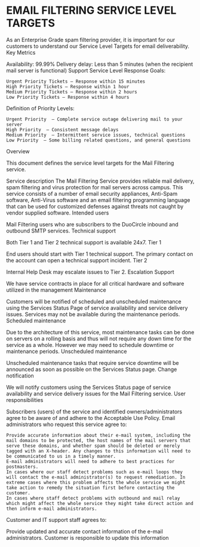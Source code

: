 # EMAIL FILTERING SERVICE LEVEL TARGETS

As an Enterprise Grade spam filtering provider, it is important for our customers to understand our Service Level Targets for email deliverability.
Key Metrics

Availability: 99.99%
Delivery delay: Less than 5 minutes (when the recipient mail server is functional)
Support Service Level Response Goals:

    Urgent Priority Tickets – Response within 15 minutes
    High Priority Tickets – Response within 1 hour
    Medium Priority Tickets – Response within 2 hours
    Low Priority Tickets – Response within 4 hours

Definition of Priority Levels:

    Urgent Priority  – Complete service outage delivering mail to your server
    High Priority  – Consistent message delays
    Medium Priority  – Intermittent service issues, technical questions
    Low Priority  – Some billing related questions, and general questions

Overview

This document defines the service level targets for the Mail Filtering service.

Service description
The Mail Filtering Service provides reliable mail delivery, spam filtering and virus protection for mail servers across campus. This service consists of a number of email security appliances, Anti-Spam software, Anti-Virus software and an email filtering programming language that can be used for customized defenses against threats not caught by vendor supplied software.
Intended users

Mail Filtering users who are subscribers to the DuoCircle inbound and outbound SMTP services.
Technical support

Both Tier 1 and Tier 2 technical support is available 24x7.
Tier 1

End users should start with Tier 1 technical support. The primary contact on the account can open a technical support incident.
Tier 2

Internal Help Desk may escalate issues to Tier 2.
Escalation Support

We have service contracts in place for all critical hardware and software utilized in the management
Maintenance

Customers will be notified of scheduled and unscheduled maintenance using the Services Status Page of service availability and service delivery issues. Services may not be available during the maintenance periods.
Scheduled maintenance

Due to the architecture of this service, most maintenance tasks can be done on servers on a rolling basis and thus will not require any down time for the service as a whole. However we may need to schedule downtime or maintenance periods.
Unscheduled maintenance

Unscheduled maintenance tasks that require service downtime will be announced as soon as possible on the Services Status page.
Change notification

We will notify customers using the Services Status page of service availability and service delivery issues for the Mail Filtering service.
User responsibilities

Subscribers (users) of the service and identified owners/administrators agree to be aware of and adhere to the Acceptable Use Policy.
Email administrators who request this service agree to:

    Provide accurate information about their e-mail system, including the mail domains to be protected, the host names of the mail servers that serve these domains, and whether spam should be deleted or merely tagged with an X-header. Any changes to this information will need to be communicated to us in a timely manner.
    E-mail administrators will need to adhere to best practices for postmasters.
    In cases where our staff detect problems such as e-mail loops they will contact the e-mail administrator(s) to request remediation. In extreme cases where this problem affects the whole service we might take action to remedy the situation first before contacting the customer.
    In cases where staff detect problems with outbound and mail relay which might affect the whole service they might take direct action and then inform e-mail administrators.

Customer and IT support staff agrees to:

Provide updated and accurate contact information of the  e-mail administrators. Customer is responsible to update this information